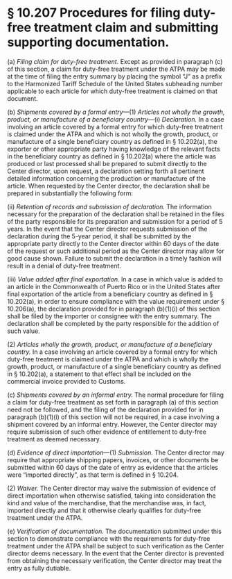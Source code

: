 # § 10.207   Procedures for filing duty-free treatment claim and submitting supporting documentation.

(a) *Filing claim for duty-free treatment.* Except as provided in paragraph (c) of this section, a claim for duty-free treatment under the ATPA may be made at the time of filing the entry summary by placing the symbol “J” as a prefix to the Harmonized Tariff Schedule of the United States subheading number applicable to each article for which duty-free treatment is claimed on that document.


(b) *Shipments covered by a formal entry*—(1) *Articles not wholly the growth, product, or manufacture of a beneficiary country*—(i) *Declaration.* In a case involving an article covered by a formal entry for which duty-free treatment is claimed under the ATPA and which is not wholly the growth, product, or manufacture of a single beneficiary country as defined in § 10.202(a), the exporter or other appropriate party having knowledge of the relevant facts in the beneficiary country as defined in § 10.202(a) where the article was produced or last processed shall be prepared to submit directly to the Center director, upon request, a declaration setting forth all pertinent detailed information concerning the production or manufacture of the article. When requested by the Center director, the declaration shall be prepared in substantially the following form:


(ii) *Retention of records and submission of declaration.* The information necessary for the preparation of the declaration shall be retained in the files of the party responsible for its preparation and submission for a period of 5 years. In the event that the Center director requests submission of the declaration during the 5-year period, it shall be submitted by the appropriate party directly to the Center director within 60 days of the date of the request or such additional period as the Center director may allow for good cause shown. Failure to submit the declaration in a timely fashion will result in a denial of duty-free treatment.


(iii) *Value added after final exportation.* In a case in which value is added to an article in the Commonwealth of Puerto Rico or in the United States after final exportation of the article from a beneficiary country as defined in § 10.202(a), in order to ensure compliance with the value requirement under § 10.206(a), the declaration provided for in paragraph (b)(1)(i) of this section shall be filed by the importer or consignee with the entry summary. The declaration shall be completed by the party responsible for the addition of such value.


(2) *Articles wholly the growth, product, or manufacture of a beneficiary country.* In a case involving an article covered by a formal entry for which duty-free treatment is claimed under the ATPA and which is wholly the growth, product, or manufacture of a single beneficiary country as defined in § 10.202(a), a statement to that effect shall be included on the commercial invoice provided to Customs.


(c) *Shipments covered by an informal entry.* The normal procedure for filing a claim for duty-free treatment as set forth in paragraph (a) of this section need not be followed, and the filing of the declaration provided for in paragraph (b)(1)(i) of this section will not be required, in a case involving a shipment covered by an informal entry. However, the Center director may require submission of such other evidence of entitlement to duty-free treatment as deemed necessary.


(d) *Evidence of direct importation*—(1) *Submission.* The Center director may require that appropriate shipping papers, invoices, or other documents be submitted within 60 days of the date of entry as evidence that the articles were “imported directly”, as that term is defined in § 10.204.


(2) *Waiver.* The Center director may waive the submission of evidence of direct importation when otherwise satisfied, taking into consideration the kind and value of the merchandise, that the merchandise was, in fact, imported directly and that it otherwise clearly qualifies for duty-free treatment under the ATPA.


(e) *Verification of documentation.* The documentation submitted under this section to demonstrate compliance with the requirements for duty-free treatment under the ATPA shall be subject to such verification as the Center director deems necessary. In the event that the Center director is prevented from obtaining the necessary verification, the Center director may treat the entry as fully dutiable.




